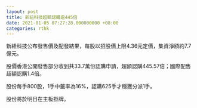 ```yaml
---
layout: post
title: 新紐科技超額認購逾445倍
date: 2021-01-05 07:27:28.000000000 +08:00
categories: rthk
---
```


新紐科技公布發售價及配發結果，每股以招股價上限4.36元定價，集資淨額約7.7億元。

股價香港公開發售部分收到共33.7萬份認購申請，超額認購445.57倍；國際配售超額認購1.4倍。

股份每手800股，1手中籤率為16%，認購625手才穩獲分派1手。

股份將於明日在主板掛牌。
